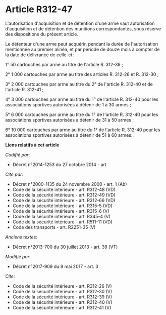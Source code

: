# Article R312-47

L'autorisation d'acquisition et de détention d'une arme vaut autorisation d'acquisition et de détention des munitions
correspondantes, sous réserve des dispositions du présent article. 

Le détenteur d'une arme peut acquérir, pendant la durée de l'autorisation mentionnée au premier alinéa, et par période de
douze mois à compter de la date de délivrance de celle-ci : 

1° 50 cartouches par arme au titre de l'article R. 312-39 ; 

2° 1 000 cartouches par arme au titre des articles R. 312-26 et R. 312-30 ; 

3° 2 000 cartouches par arme au titre du 2° de l'article R. 312-40 et de l'article R. 312-41 ; 

4° 3 000 cartouches par arme au titre du 1° de l'article R. 312-40 pour les associations sportives autorisées à détenir de 1
à 30 armes ; 

5° 6 000 cartouches par arme au titre du 1° de l'article R. 312-40 pour les associations sportives autorisées à détenir de 31
à 50 armes ; 

6° 10 000 cartouches par arme au titre du 1° de l'article R. 312-40 pour les associations sportives autorisées à détenir de
51 à 60 armes..

**Liens relatifs à cet article**

_Codifié par_:

  - Décret n°2014-1253 du 27 octobre 2014 - art.

_Cité par_:

  - Décret n°2000-1135 du 24 novembre 2000 - art. 1 (Ab)
  - Code de la sécurité intérieure - art. R312-48 (VD)
  - Code de la sécurité intérieure - art. R312-49 (VD)
  - Code de la sécurité intérieure - art. R312-66 (VD)
  - Code de la sécurité intérieure - art. R315-5 (VD)
  - Code de la sécurité intérieure - art. R315-6 (V)
  - Code de la sécurité intérieure - art. R345-4 (V)
  - Code de la sécurité intérieure - art. R511-11 (VD)
  - Code des transports - art. R2251-35 (V)

_Anciens textes_:

  - Décret n°2013-700 du 30 juillet 2013 - art. 39 (VT)

_Modifié par_:

  - Décret n°2017-909 du 9 mai 2017 - art. 3

_Cite_:

  - Code de la sécurité intérieure - art. R312-26 (V)
  - Code de la sécurité intérieure - art. R312-30 (V)
  - Code de la sécurité intérieure - art. R312-39 (V)
  - Code de la sécurité intérieure - art. R312-40 (V)
  - Code de la sécurité intérieure - art. R312-41 (V)
